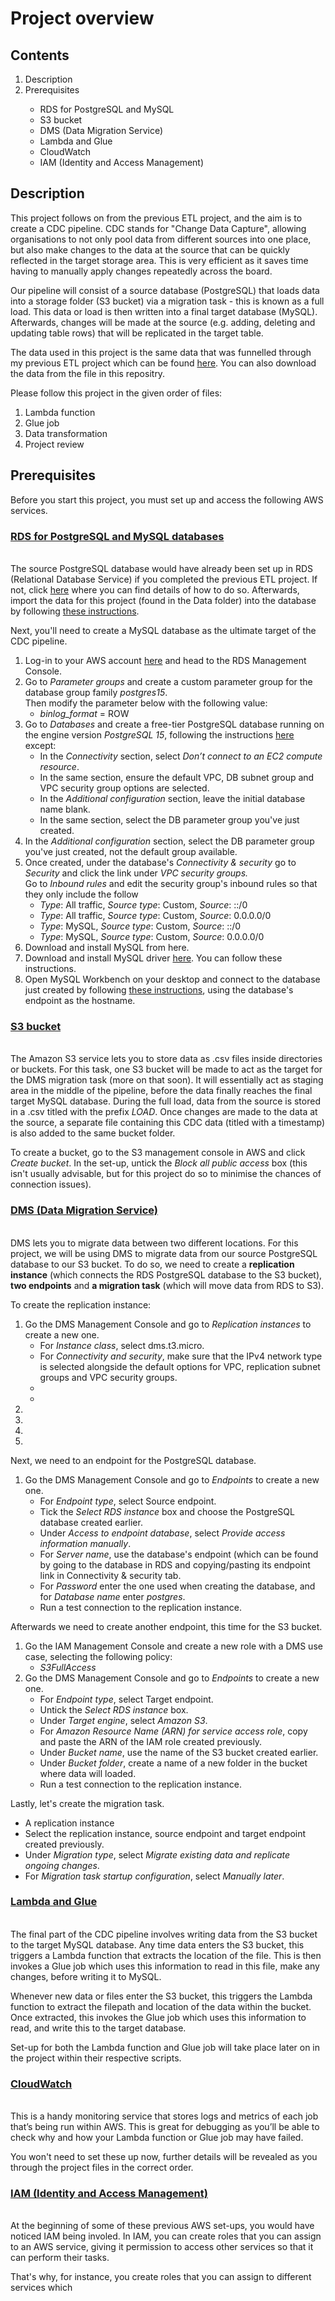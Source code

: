 # Project overview


## Contents

<ol>
    <li>Description</li>
    <li>Prerequisites</li>
        <ul>
            <li>RDS for PostgreSQL and MySQL</li>
            <li>S3 bucket</li>
            <li>DMS (Data Migration Service)</li>
            <li>Lambda and Glue</li>
            <li>CloudWatch</li>
            <li>IAM (Identity and Access Management)</li>
        </ul>
</ol>

## Description 

This project follows on from the previous ETL project, and the aim is to create a CDC pipeline. CDC stands for "Change Data Capture", allowing organisations to not only pool data from different sources into one place, but also make changes to the data at the source that can be quickly reflected in the target storage area. This is very efficient as it saves time having to manually apply changes repeatedly across the board.

Our pipeline will consist of a source database (PostgreSQL) that loads data into a storage folder (S3 bucket) via a migration task - this is known as a full load. This data or load is then written into a final target database (MySQL). Afterwards, changes will be made at the source (e.g. adding, deleting and updating table rows) that will be replicated in the target table. 

The data used in this project is the same data that was funnelled through my previous ETL project which can be found <a href='#'>here</a>. You can also download the data from the file in this repositry.

Please follow this project in the given order of files:
<ol>
    <li>Lambda function</li>
    <li>Glue job</li>
    <li>Data transformation</li>
    <li>Project review</li>
</ol>


## Prerequisites

Before you start this project, you must set up and access the following AWS services. 

### <ins>RDS for PostgreSQL and MySQL databases</ins>
<br>
The source PostgreSQL database would have already been set up in RDS (Relational Database Service) if you completed the previous ETL project. If not, click <a href='https://github.com/mwagaine/DataPortfolio/blob/main/Data%20Engineering%20projects/1.%20ETL%20pipeline/README.md#project-prerequisites'>here</a> where you can find details of how to do so. Afterwards, import the data for this project (found in the Data folder) into the database by following <a href='https://learnsql.com/blog/how-to-import-csv-to-postgresql/'>these instructions</a>.

Next, you'll need to create a MySQL database as the ultimate target of the CDC pipeline.

<ol>
    <li>Log-in to your AWS account <a href='https://aws.amazon.com/free/'>here</a> and head to the RDS Management Console.</li>
    <li>Go to <i>Parameter groups</i> and create a custom parameter group for the database group family <i>postgres15</i>.
    <br>
    Then modify the parameter below with the following value:
        <ul>
            <li><i>binlog_format</i> = ROW</li>
        </ul>
    </li>
    <li>Go to <i>Databases</i> and create a free-tier PostgreSQL database running on the engine version <i>PostgreSQL 15</i>, following the instructions <a href='https://docs.aws.amazon.com/AmazonRDS/latest/UserGuide/CHAP_Tutorials.WebServerDB.CreateDBInstance.html'>here</a> except:
    <ul>
      <li>In the <i>Connectivity</i> section, select <i>Don’t connect to an EC2 compute resource</i>.</li>
      <li>In the same section, ensure the default VPC, DB subnet group and VPC security group options are selected.</li>
      <li>In the <i>Additional configuration</i> section, leave the initial database name blank.</li>
      <li>In the same section, select the DB parameter group you've just created.</li>
    </ul> 
    <li>In the <i>Additional configuration</i> section, select the DB parameter group you've just created, not the default group available.</li>
    <li>Once created, under the database's <i>Connectivity & security</i> go to <i>Security</i> and click the link under <i>VPC security groups.</i>
    <br>
    Go to <i>Inbound rules</i> and edit the security group's inbound rules so that they only include the follow
    <ul>
      <li><i>Type</i>: All traffic, <i>Source type</i>: Custom, <i>Source</i>: ::/0</li>
      <li><i>Type</i>: All traffic, <i>Source type</i>: Custom, <i>Source</i>: 0.0.0.0/0</li>
      <li><i>Type</i>: MySQL, <i>Source type</i>: Custom, <i>Source</i>: ::/0</li>
      <li><i>Type</i>: MySQL, <i>Source type</i>: Custom, <i>Source</i>: 0.0.0.0/0</li>
    </ul>
    </li>
    <li>Download and install MySQL from here.</li>
    <li>Download and install MySQL driver <a href='https://jdbc.postgresql.org/'>here</a>. You can follow these instructions.</li>
    <li>Open MySQL Workbench on your desktop and connect to the database just created by following <a href='https://dev.mysql.com/doc/workbench/en/wb-mysql-connections-new.html'>these instructions</a>, using the database's endpoint as the hostname.</li>
</ol>


### <ins>S3 bucket</ins>
<br>
The Amazon S3 service lets you to store data as .csv files inside directories or buckets. For this task, one S3 bucket will be made to act as the target for the DMS migration task (more on that soon). It will essentially act as staging area in the middle of the pipeline, before the data finally reaches the final target MySQL database. During the full load, data from the source is stored in a .csv titled with the prefix <i>LOAD</i>. Once changes are made to the data at the source, a separate file containing this CDC data (titled with a timestamp) is also added to the same bucket folder.

To create a bucket, go to the S3 management console in AWS and click <i>Create bucket</i>. In the set-up, untick the <i>Block all public access</i></li> box (this isn't usually advisable, but for this project do so to minimise the chances of connection issues).

 
### <ins>DMS (Data Migration Service)</ins>
<br>
DMS lets you to migrate data between two different locations. For this project, we will be using DMS to migrate data from our source PostgreSQL database to our S3 bucket. To do so, we need to create a <b>replication instance</b> (which connects the RDS PostgreSQL database to the S3 bucket), <b>two endpoints</b> and <b>a migration task</b> (which will move data from RDS to S3).

To create the replication instance:
<ol>
    <li>Go the DMS Management Console and go to <i>Replication instances</i> to create a new one.
    <br>
        <ul>
            <li>For <i>Instance class</i>, select dms.t3.micro.</li>
            <li>For <i>Connectivity and security</i>, make sure that the IPv4 network type is selected alongside the default options for VPC, replication subnet groups and VPC security groups.</li>
            <li></li>
            <li></li>
        </ul>
    </li>
    <li></li>
    <li></li>
    <li></li>
    <li></li>
</ol>

Next, we need to an endpoint for the PostgreSQL database.
<ol>
    <li>Go the DMS Management Console and go to <i>Endpoints</i> to create a new one.
    <br>
        <ul>
            <li>For <i>Endpoint type</i>, select Source endpoint. </li></li>
            <li>Tick the <i>Select RDS instance</i> box and choose the PostgreSQL database created earlier.</li>
            <li>Under <i>Access to endpoint database</i>, select <i>Provide access information manually</i>.</li>
            <li>For <i>Server name</i>, use the database's endpoint (which can be found by going to the database in RDS and copying/pasting its endpoint link in Connectivity & security tab.</li>
            <li>For <i>Password</i> enter the one used when creating the database, and for <i>Database name</i> enter <i>postgres</i>.</li>
            <li>Run a test connection to the replication instance.</li>
        </ul>
    </li>
</ol>

Afterwards we need to create another endpoint, this time for the S3 bucket.
<ol>
    <li>Go the IAM Management Console and create a new role with a DMS use case, selecting the following policy:
    <br>
        <ul>
            <li><i>S3FullAccess</i></li></li>
        </ul>
    </li>
    <li>Go the DMS Management Console and go to <i>Endpoints</i> to create a new one.
    <br>
        <ul>
            <li>For <i>Endpoint type</i>, select Target endpoint.</li></li>
            <li>Untick the <i>Select RDS instance</i> box.</li>
            <li>Under <i>Target engine</i>, select <i>Amazon S3</i>.</li>
            <li>For <i>Amazon Resource Name (ARN) for service access role</i>, copy and paste the ARN of the IAM role created previously.</li>
            <li>Under <i>Bucket name</i>, use the name of the S3 bucket created earlier.</li>
            <li>Under <i>Bucket folder</i>, create a name of a new folder in the bucket where data will loaded.</li>
            <li>Run a test connection to the replication instance.</li>
        </ul>
    </li>
</ol>

Lastly, let's create the migration task.
<ul>
    <li>A replication instance </li>
    <li>Select the replication instance, source endpoint and target endpoint created previously.</li>
    <li>Under <i>Migration type</i>, select <i>Migrate existing data and replicate ongoing changes</i>.</li>
    <li>For <i>Migration task startup configuration</i>, select <i>Manually later</i>.</li>
</ul>


### <ins>Lambda and Glue</ins>
<br>
The final part of the CDC pipeline involves writing data from the S3 bucket to the target MySQL database. Any time data enters the S3 bucket, this triggers a Lambda function that extracts the location of the file. This is then invokes a Glue job which uses this information to read in this file, make any changes, before writing it to MySQL. 

Whenever new data or files enter the S3 bucket, this triggers the Lambda function to extract the filepath and location of the data within the bucket. Once extracted, this invokes the Glue job which uses this information to read, and write this to the target database. 

Set-up for both the Lambda function and Glue job will take place later on in the project within their respective scripts. 


### <ins>CloudWatch</ins>
<br>
This is a handy monitoring service that stores logs and metrics of each job that’s being run within AWS. This is great for debugging as you’ll be able to check why and how your Lambda function or Glue job may have failed.

You won't need to set these up now, further details will be revealed as you through the project files in the correct order.

### <ins>IAM (Identity and Access Management)</ins>
<br>
At the beginning of some of these previous AWS set-ups, you would have noticed IAM being involed. In IAM, you can create roles that you can assign to an AWS service, giving it permission to access other services so that it can perform their tasks. 

That's why, for instance, you create roles that you can assign to different services which

